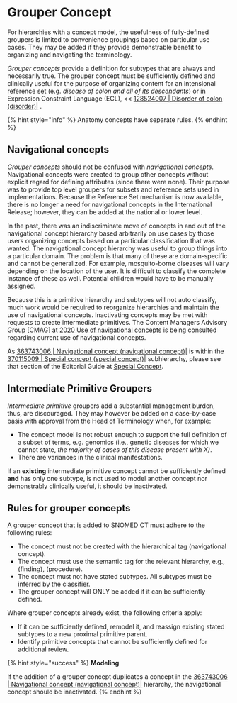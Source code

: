# Grouper Concept

For hierarchies with a concept model, the usefulness of fully-defined groupers is limited to convenience groupings based on particular use cases. They may be added if they provide demonstrable benefit to organizing and navigating the terminology.

_Grouper concepts_ provide a definition for subtypes that are always and necessarily true. The grouper concept must be sufficiently defined and clinically useful for the purpose of organizing content for an intensional reference set (e.g. _disease of colon_ _and all of its descendants_) or in Expression Constraint Language (ECL), << [128524007 | Disorder of colon (disorder)|](http://snomed.info/id/128524007) .

{% hint style="info" %}
Anatomy concepts have separate rules.
{% endhint %}

## Navigational concepts

_Grouper concepts_ should not be confused with _navigational concepts_. Navigational concepts were created to group other concepts without explicit regard for defining attributes (since there were none). Their purpose was to provide top level groupers for subsets and reference sets used in implementations. Because the Reference Set mechanism is now available, there is no longer a need for navigational concepts in the International Release; however, they can be added at the national or lower level.

In the past, there was an indiscriminate move of concepts in and out of the navigational concept hierarchy based arbitrarily on use cases by those users organizing concepts based on a particular classification that was wanted. The navigational concept hierarchy was useful to group things into a particular domain. The problem is that many of these are domain-specific and cannot be generalized. For example, mosquito-borne diseases will vary depending on the location of the user. It is difficult to classify the complete instance of these as well. Potential children would have to be manually assigned.

Because this is a primitive hierarchy and subtypes will not auto classify, much work would be required to reorganize hierarchies and maintain the use of navigational concepts. Inactivating concepts may be met with requests to create intermediate primitives. The Content Managers Advisory Group \[CMAG] at [2020 Use of navigational concepts](https://prod-confluence.ihtsdotools.org/display/cmag/2020+Use+of+navigational+concepts) is being consulted regarding current use of navigational concepts.

As [363743006 | Navigational concept (navigational concept)|](http://snomed.info/id/363743006) is within the [370115009 | Special concept (special concept)|](http://snomed.info/id/370115009) subhierarchy, please see that section of the Editorial Guide at [Special Concept](../../../domain-specific-modeling/special-concept/special-concept.md).

## Intermediate Primitive Groupers

_Intermediate primitive_ groupers add a substantial management burden, thus, are discouraged. They may however be added on a case-by-case basis with approval from the Head of Terminology when, for example:

* The concept model is not robust enough to support the full definition of a subset of terms, e.g. genomics (i.e., genetic diseases for which we cannot state, _the majority of cases of this disease present with X)_.
* There are variances in the clinical manifestations.

If an **existing** intermediate primitive concept cannot be sufficiently defined **and** has only one subtype, is not used to model another concept nor demonstrably clinically useful, it should be inactivated.

## Rules for grouper concepts

A grouper concept that is added to SNOMED CT must adhere to the following rules:

* The concept must not be created with the hierarchical tag (navigational concept)_._
* The concept must use the semantic tag for the relevant hierarchy, e.g., (finding), (procedure).
* The concept must not have stated subtypes. All subtypes must be inferred by the classifier.
* The grouper concept will ONLY be added if it can be sufficiently defined.

Where grouper concepts already exist, the following criteria apply:

* If it can be sufficiently defined, remodel it, and reassign existing stated subtypes to a new proximal primitive parent.
* Identify primitive concepts that cannot be sufficiently defined for additional review.

{% hint style="success" %}
**Modeling**

If the addition of a grouper concept duplicates a concept in the [363743006 | Navigational concept (navigational concept)|](http://snomed.info/id/363743006) hierarchy, the navigational concept should be inactivated.
{% endhint %}
